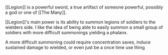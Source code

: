 [[Legion]] is a powerful sword, a true artifact of someone powerful, possibly a god or one of [[The Many]]. 

[[Legion]]'s main power is its ability to summon legions of soldiers to the wielders side. I like the idea of being able to easily summon a small group of soldiers with more difficult summonings yielding a phalanx. 

A more difficult summoning could require concentration saves, induce sustained damage to wielded, or even just be a once time use thing 